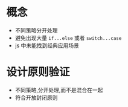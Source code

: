 # 概念
- 不同策略分开处理
- 避免出现大量 `if...else` 或者 `switch...case`
- js 中未能找到经典应用场景

# 设计原则验证
- 不同策略,分开处理,而不是混合在一起
- 符合开放封闭原则
